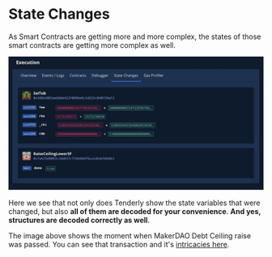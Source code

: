 # State Changes

As Smart Contracts are getting more and more complex, the states of those smart contracts are getting more complex as well.

![](../../../.gitbook/assets/image%20%2839%29.png)

Here we see that not only does Tenderly show the state variables that were changed, but also **all of them are decoded for your convenience**. **And yes, structures are decoded correctly as well**.

The image above shows the moment when MakerDAO Debt Ceiling raise was passed. You can see that transaction and it's [intricacies here](https://dashboard.tenderly.co/tx/main/0x8ab00efe4d4626eabd6752a6d9f130ab95773a2be312027c0f3776685ffb9ffa?utm_source=blog&utm_medium=post&utm_campaign=10_ways&utm_content=maker_dao).

